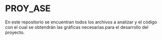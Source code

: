 # PROY_ASE
En este repositorio se encuentran todos los archivos a analizar y el código con el cual se obtendrán las gráficas necesarias para el desarrollo del proyecto.

